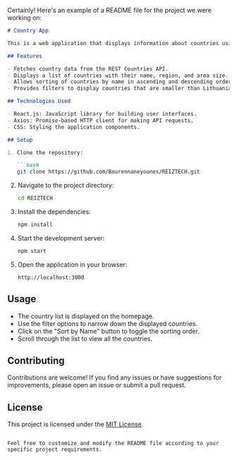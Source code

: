 Certainly! Here's an example of a README file for the project we were working on:

```markdown
# Country App

This is a web application that displays information about countries using data from the REST Countries API. It allows users to filter and sort countries based on specific criteria.

## Features

- Fetches country data from the REST Countries API.
- Displays a list of countries with their name, region, and area size.
- Allows sorting of countries by name in ascending and descending order.
- Provides filters to display countries that are smaller than Lithuania by area and countries in the Oceania region.

## Technologies Used

- React.js: JavaScript library for building user interfaces.
- Axios: Promise-based HTTP client for making API requests.
- CSS: Styling the application components.

## Setup

1. Clone the repository:

   ```bash
   git clone https://github.com/Bourennaneyounes/REIZTECH.git
   ```

2. Navigate to the project directory:

   ```bash
   cd REIZTECH
   ```

3. Install the dependencies:

   ```bash
   npm install
   ```

4. Start the development server:

   ```bash
   npm start
   ```

5. Open the application in your browser:

   ```
   http://localhost:3000
   ```

## Usage

- The country list is displayed on the homepage.
- Use the filter options to narrow down the displayed countries.
- Click on the "Sort by Name" button to toggle the sorting order.
- Scroll through the list to view all the countries.

## Contributing

Contributions are welcome! If you find any issues or have suggestions for improvements, please open an issue or submit a pull request.

## License

This project is licensed under the [MIT License](LICENSE).

```

Feel free to customize and modify the README file according to your specific project requirements.